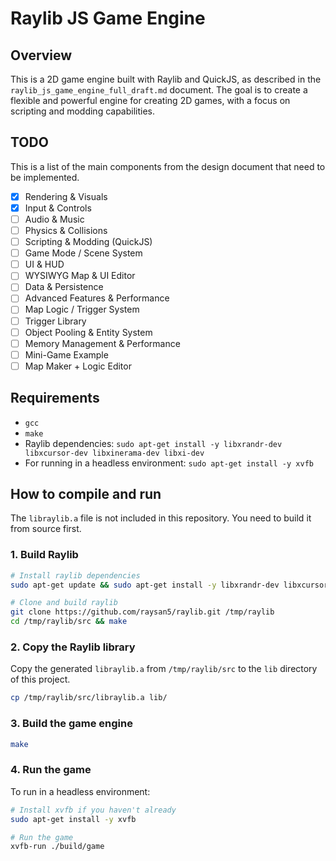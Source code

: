 # Raylib JS Game Engine

## Overview

This is a 2D game engine built with Raylib and QuickJS, as described in the `raylib_js_game_engine_full_draft.md` document. The goal is to create a flexible and powerful engine for creating 2D games, with a focus on scripting and modding capabilities.

## TODO

This is a list of the main components from the design document that need to be implemented.

- [x] Rendering & Visuals
- [x] Input & Controls
- [ ] Audio & Music
- [ ] Physics & Collisions
- [ ] Scripting & Modding (QuickJS)
- [ ] Game Mode / Scene System
- [ ] UI & HUD
- [ ] WYSIWYG Map & UI Editor
- [ ] Data & Persistence
- [ ] Advanced Features & Performance
- [ ] Map Logic / Trigger System
- [ ] Trigger Library
- [ ] Object Pooling & Entity System
- [ ] Memory Management & Performance
- [ ] Mini-Game Example
- [ ] Map Maker + Logic Editor

## Requirements

- `gcc`
- `make`
- Raylib dependencies: `sudo apt-get install -y libxrandr-dev libxcursor-dev libxinerama-dev libxi-dev`
- For running in a headless environment: `sudo apt-get install -y xvfb`

## How to compile and run

The `libraylib.a` file is not included in this repository. You need to build it from source first.

### 1. Build Raylib

```bash
# Install raylib dependencies
sudo apt-get update && sudo apt-get install -y libxrandr-dev libxcursor-dev libxinerama-dev libxi-dev

# Clone and build raylib
git clone https://github.com/raysan5/raylib.git /tmp/raylib
cd /tmp/raylib/src && make
```

### 2. Copy the Raylib library

Copy the generated `libraylib.a` from `/tmp/raylib/src` to the `lib` directory of this project.

```bash
cp /tmp/raylib/src/libraylib.a lib/
```

### 3. Build the game engine

```bash
make
```

### 4. Run the game

To run in a headless environment:

```bash
# Install xvfb if you haven't already
sudo apt-get install -y xvfb

# Run the game
xvfb-run ./build/game
```

